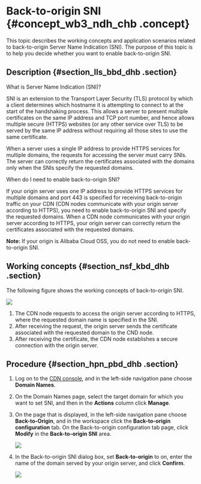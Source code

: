 # Back-to-origin SNI {#concept_wb3_ndh_chb .concept}

This topic describes the working concepts and application scenarios related to back-to-origin Server Name Indication \(SNI\). The purpose of this topic is to help you decide whether you want to enable back-to-origin SNI.

## Description {#section_lls_bbd_dhb .section}

What is Server Name Indication \(SNI\)?

SNI is an extension to the Transport Layer Security \(TLS\) protocol by which a client determines which hostname it is attempting to connect to at the start of the handshaking process. This allows a server to present multiple certificates on the same IP address and TCP port number, and hence allows multiple secure \(HTTPS\) websites \(or any other service over TLS\) to be served by the same IP address without requiring all those sites to use the same certificate.

When a server uses a single IP address to provide HTTPS services for multiple domains, the requests for accessing the server must carry SNIs. The server can correctly return the certificates associated with the domains only when the SNIs specify the requested domains.

When do I need to enable back-to-origin SNI?

If your origin server uses one IP address to provide HTTPS services for multiple domains and port 443 is specified for receiving back-to-origin traffic on your CDN \(CDN nodes communicate with your origin server according to HTTPS\), you need to enable back-to-origin SNI and specify the requested domains. When a CDN node communicates with your origin server according to HTTPS, your origin server can correctly return the certificates associated with the requested domains.

**Note:** If your origin is Alibaba Cloud OSS, you do not need to enable back-to-origin SNI.

## Working concepts {#section_nsf_kbd_dhb .section}

The following figure shows the working concepts of back-to-origin SNI.

![](http://static-aliyun-doc.oss-cn-hangzhou.aliyuncs.com/assets/img/138897/155901335540953_en-US.png)

1.  The CDN node requests to access the origin server according to HTTPS, where the requested domain name is specified in the SNI.
2.  After receiving the request, the origin server sends the certificate associated with the requested domain to the CND node.
3.  After receiving the certificate, the CDN node establishes a secure connection with the origin server.

## Procedure {#section_hpn_pbd_dhb .section}

1.  Log on to the [CDN console](https://cdn.console.aliyun.com), and in the left-side navigation pane choose **Domain Names**.
2.  On the Domain Names page, select the target domain for which you want to set SNI, and then in the **Actions** column click **Manage**.
3.  On the page that is displayed, in the left-side navigation pane choose **Back-to-Origin**, and in the workspace click the **Back-to-origin configuration** tab. On the Back-to-origin configuration tab page, click **Modify** in the **Back-to-origin SNI** area.

    ![](http://static-aliyun-doc.oss-cn-hangzhou.aliyuncs.com/assets/img/138897/155901335540954_en-US.png)

4.  In the Back-to-origin SNI dialog box, set **Back-to-origin** to on, enter the name of the domain served by your origin server, and click **Confirm**.

    ![](http://static-aliyun-doc.oss-cn-hangzhou.aliyuncs.com/assets/img/138897/155901335541376_en-US.png)


